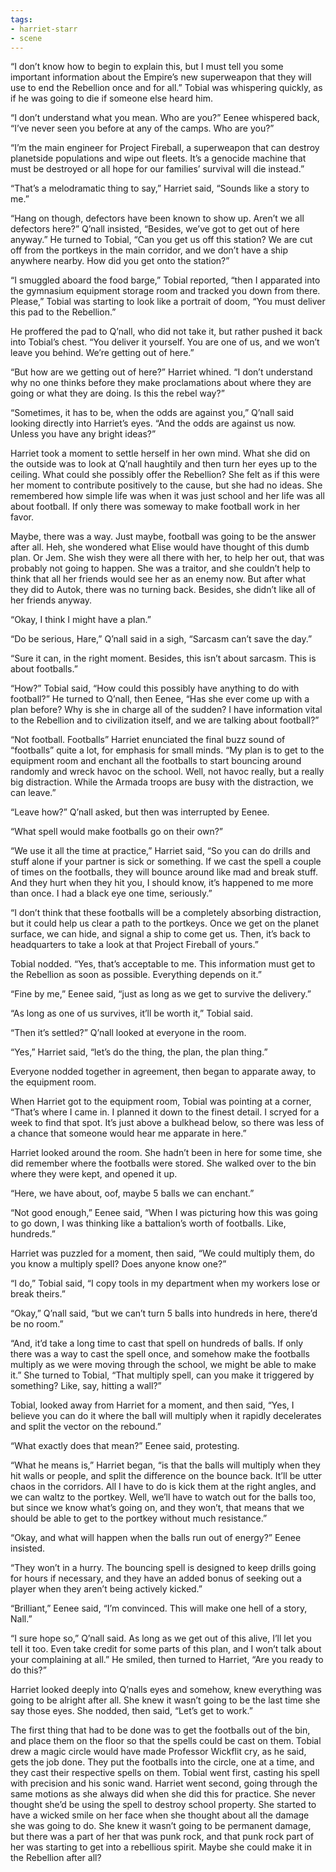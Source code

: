 ```yaml
---
tags:
- harriet-starr
- scene
---
```


“I don’t know how to begin to explain this, but I must tell you some
important information about the Empire’s new superweapon that they will
use to end the Rebellion once and for all.” Tobial was whispering
quickly, as if he was going to die if someone else heard him.

“I don’t understand what you mean. Who are you?” Eenee whispered back,
“I’ve never seen you before at any of the camps. Who are you?”

“I’m the main engineer for Project Fireball, a superweapon that can
destroy planetside populations and wipe out fleets. It’s a genocide
machine that must be destroyed or all hope for our families’ survival
will die instead.”

“That’s a melodramatic thing to say,” Harriet said, “Sounds like a story
to me.”

“Hang on though, defectors have been known to show up. Aren’t we all
defectors here?” Q’nall insisted, “Besides, we’ve got to get out of here
anyway.” He turned to Tobial, “Can you get us off this station? We are
cut off from the portkeys in the main corridor, and we don’t have a ship
anywhere nearby. How did you get onto the station?”

“I smuggled aboard the food barge,” Tobial reported, “then I apparated
into the gymnasium equipment storage room and tracked you down from
there. Please,” Tobial was starting to look like a portrait of doom,
“You must deliver this pad to the Rebellion.”

He proffered the pad to Q’nall, who did not take it, but rather pushed
it back into Tobial’s chest. “You deliver it yourself. You are one of
us, and we won’t leave you behind. We’re getting out of here.”

“But how are we getting out of here?” Harriet whined. “I don’t
understand why no one thinks before they make proclamations about where
they are going or what they are doing. Is this the rebel way?”

“Sometimes, it has to be, when the odds are against you,” Q’nall said
looking directly into Harriet’s eyes. “And the odds are against us now.
Unless you have any bright ideas?”

Harriet took a moment to settle herself in her own mind. What she did on
the outside was to look at Q’nall haughtily and then turn her eyes up to
the ceiling. What could she possibly offer the Rebellion? She felt as if
this were her moment to contribute positively to the cause, but she had
no ideas. She remembered how simple life was when it was just school and
her life was all about football. If only there was someway to make
football work in her favor.

Maybe, there was a way. Just maybe, football was going to be the answer
after all. Heh, she wondered what Elise would have thought of this dumb
plan. Or Jem. She wish they were all there with her, to help her out,
that was probably not going to happen. She was a traitor, and she
couldn’t help to think that all her friends would see her as an enemy
now. But after what they did to Autok, there was no turning back.
Besides, she didn’t like all of her friends anyway.

“Okay, I think I might have a plan.”

“Do be serious, Hare,” Q’nall said in a sigh, “Sarcasm can’t save the
day.”

“Sure it can, in the right moment. Besides, this isn’t about sarcasm.
This is about footballs.”

“How?” Tobial said, “How could this possibly have anything to do with
football?” He turned to Q’nall, then Eenee, “Has she ever come up with a
plan before? Why is she in charge all of the sudden? I have information
vital to the Rebellion and to civilization itself, and we are talking
about football?”

“Not football. Footballs” Harriet enunciated the final buzz sound of
“footballs” quite a lot, for emphasis for small minds. “My plan is to
get to the equipment room and enchant all the footballs to start
bouncing around randomly and wreck havoc on the school. Well, not havoc
really, but a really big distraction. While the Armada troops are busy
with the distraction, we can leave.”

“Leave how?” Q’nall asked, but then was interrupted by Eenee.

“What spell would make footballs go on their own?”

“We use it all the time at practice,” Harriet said, “So you can do
drills and stuff alone if your partner is sick or something. If we cast
the spell a couple of times on the footballs, they will bounce around
like mad and break stuff. And they hurt when they hit you, I should
know, it’s happened to me more than once. I had a black eye one time,
seriously.”

“I don’t think that these footballs will be a completely absorbing
distraction, but it could help us clear a path to the portkeys. Once we
get on the planet surface, we can hide, and signal a ship to come get
us. Then, it’s back to headquarters to take a look at that Project
Fireball of yours.”

Tobial nodded. “Yes, that’s acceptable to me. This information must get
to the Rebellion as soon as possible. Everything depends on it.”

“Fine by me,” Eenee said, “just as long as we get to survive the
delivery.”

“As long as one of us survives, it’ll be worth it,” Tobial said.

“Then it’s settled?” Q’nall looked at everyone in the room.

“Yes,” Harriet said, “let’s do the thing, the plan, the plan thing.”

Everyone nodded together in agreement, then began to apparate away, to
the equipment room.

When Harriet got to the equipment room, Tobial was pointing at a corner,
“That’s where I came in. I planned it down to the finest detail. I
scryed for a week to find that spot. It’s just above a bulkhead below,
so there was less of a chance that someone would hear me apparate in
here.”

Harriet looked around the room. She hadn’t been in here for some time,
she did remember where the footballs were stored. She walked over to the
bin where they were kept, and opened it up.

“Here, we have about, oof, maybe 5 balls we can enchant.”

“Not good enough,” Eenee said, “When I was picturing how this was going
to go down, I was thinking like a battalion’s worth of footballs. Like,
hundreds.”

Harriet was puzzled for a moment, then said, “We could multiply them, do
you know a multiply spell? Does anyone know one?”

“I do,” Tobial said, “I copy tools in my department when my workers lose
or break theirs.”

“Okay,” Q’nall said, “but we can’t turn 5 balls into hundreds in here,
there’d be no room.”

“And, it’d take a long time to cast that spell on hundreds of balls. If
only there was a way to cast the spell once, and somehow make the
footballs multiply as we were moving through the school, we might be
able to make it.” She turned to Tobial, “That multiply spell, can you
make it triggered by something? Like, say, hitting a wall?”

Tobial, looked away from Harriet for a moment, and then said, “Yes, I
believe you can do it where the ball will multiply when it rapidly
decelerates and split the vector on the rebound.”

“What exactly does that mean?” Eenee said, protesting.

“What he means is,” Harriet began, “is that the balls will multiply when
they hit walls or people, and split the difference on the bounce back.
It’ll be utter chaos in the corridors. All I have to do is kick them at
the right angles, and we can waltz to the portkey. Well, we’ll have to
watch out for the balls too, but since we know what’s going on, and they
won’t, that means that we should be able to get to the portkey without
much resistance.”

“Okay, and what will happen when the balls run out of energy?” Eenee
insisted.

“They won’t in a hurry. The bouncing spell is designed to keep drills
going for hours if necessary, and they have an added bonus of seeking
out a player when they aren’t being actively kicked.”

“Brilliant,” Eenee said, “I’m convinced. This will make one hell of a
story, Nall.”

“I sure hope so,” Q’nall said. As long as we get out of this alive, I’ll
let you tell it too. Even take credit for some parts of this plan, and I
won’t talk about your complaining at all.” He smiled, then turned to
Harriet, “Are you ready to do this?”

Harriet looked deeply into Q’nalls eyes and somehow, knew everything was
going to be alright after all. She knew it wasn’t going to be the last
time she say those eyes. She nodded, then said, “Let’s get to work.”

The first thing that had to be done was to get the footballs out of the
bin, and place them on the floor so that the spells could be cast on
them. Tobial drew a magic circle would have made Professor Wickflit cry,
as he said, gets the job done. They put the footballs into the circle,
one at a time, and they cast their respective spells on them. Tobial
went first, casting his spell with precision and his sonic wand. Harriet
went second, going through the same motions as she always did when she
did this for practice. She never thought she’d be using the spell to
destroy school property. She started to have a wicked smile on her face
when she thought about all the damage she was going to do. She knew it
wasn’t going to be permanent damage, but there was a part of her that
was punk rock, and that punk rock part of her was starting to get into a
rebellious spirit. Maybe she could make it in the Rebellion after all?
